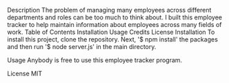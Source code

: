 Description
The problem of managing many employees across different departments and roles can be too much to think about.
I built this employee tracker to help maintain information about employees across many fields of work.
Table of Contents
Installation
Usage
Credits
License
Installation
To install this project, clone the repository. Next, '$ npm install' the packages and then run '$ node server.js' in the main directory.

Usage
Anybody is free to use this employee tracker program.

License
MIT